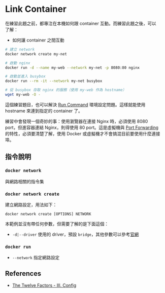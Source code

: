 # Link Container

在練習此題之前，都專注在本機如何跟 container 互動。而練習此題之後，可以了解：

* 如何讓 container 之間互動

```bash
# 建立 network
docker network create my-net

# 啟動 nginx
docker run -d --name my-web --network my-net -p 8080:80 nginx

# 啟動並進入 busybox
docker run --rm -it --network my-net busybox

# 從 busybox 存取 nginx 的服務（使用 my-web 作為 hostname）
wget my-web -O -
```

這個練習題目，也可以解決 [Run Command](exercises-04-run-command.md) 環境設定問題。這樣就能使用 hostname 來連到指定的 container 了。

練習中會發現一個奇妙的事：使用瀏覽器在連接 Nginx 時，必須使用 8080 port，但進容器連結 Nginx，則得使用 80 port。這是虛擬機與 [Port Forwarding](exercises-03-port-forwarding.md) 的特性，必須要清楚了解，使用 Docker 或虛擬機才不會搞混目前要使用什麼連接埠。

## 指令說明

### `docker network`

與網路相關的指令集

### `docker network create`

建立網路設定，用法如下：

```
docker network create [OPTIONS] NETWORK
```

本範例並沒有帶任何參數，但需要了解的是下面這個：

* `-d|--driver` 使用的 driver，預設 `bridge`，其他參數可以參考[官網](https://docs.docker.com/network/#network-drivers)

### `docker run`

* `--network` 指定網路設定

## References

* [The Twelve Factors - III. Config](https://12factor.net/config)
